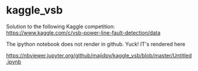 # kaggle_vsb
Solution to the following Kaggle competition: <br>
<a href="https://www.kaggle.com/c/vsb-power-line-fault-detection/data">https://www.kaggle.com/c/vsb-power-line-fault-detection/data</a>

The ipython notebook does not render in github. Yuck! IT's rendered here

https://nbviewer.jupyter.org/github/majidpy/kaggle_vsb/blob/master/Untitled.ipynb

